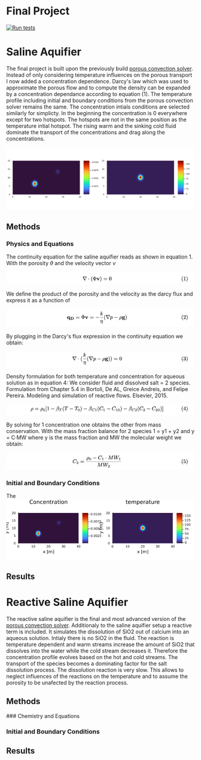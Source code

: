 # Final Project

[![Run tests](https://github.com/saluzf/PDE-on-GPU-FabioSaluz-FinalProject/actions/workflows/CI.yml/badge.svg)](https://github.com/saluzf/PDE-on-GPU-FabioSaluz-FinalProject/actions/workflows/CI.yml)

# Saline Aquifier

The final project is built upon the previously build [porous convection solver](https://github.com/saluzf/pde-on-gpu-Fabio-Saluz). Instead of only considering temperature influences on the porous transport I now added a concentration dependence. Darcy's law which was used to approximate the porous flow and to compute the density can be expanded by a concentration dependance according to equation (1). The temperature profile including initial and boundary conditions from the porous convection solver remains the same. The concentration intials conditions are selected similarly for simplicty. In the beginning the concentration is 0 everywhere except for two hotspots. The hotspots are not in the same position as the temperature intial hotspot. The rising warm and the sinking cold fluid dominate the transport of the concentrations and drag along the concentrations.  


![Alt text](docs/SalineAquifier_C_2im.gif)

## Methods 

### Physics and Equations

The continuity equation for the saline aquifier reads as shown in equation 1. With the porosity $\theta$ and the velocity vector $v$ 

![Alt text](./docs/Eq1.png)  

We define the product of the porosity and the velocity as the darcy flux and express it as a function of   
  
![Alt text](./docs/Eq2.png)  

By plugging in the Darcy's flux expression in the continuity equation we obtain: 
  
![Alt text](./docs/Eq3.png)  
  
Density formulation for both temperature and concentration for aqueous solution as in equation 4: We consider fluid and dissolved salt = 2 species. Formulation from Chapter 5.4 in Bortoli, De AL, Greice Andreis, and Felipe Pereira. Modeling and simulation of reactive flows. Elsevier, 2015.

![Alt text](./docs/Eq4.png)   
  
By solving for 1 concentration one obtains the other from mass conservation. With
the mass fraction balance for 2 species 1 = y1 + y2 and y = C·MW where y is
the mass fraction and MW the molecular weight we obtain:  

![Alt text](./docs/Eq5.png)  


### Initial and Boundary Conditions

The 
![Alt text](./docs/ReactiveSalineAqui_50_2im.png)

## Results


# Reactive Saline Aquifier

The reactive saline aquifier is the final and most advanced version of the [porous convection solver](https://github.com/saluzf/pde-on-gpu-Fabio-Saluz). Additionaly to the saline aquifier setup a reactive term is included. It simulates the dissolution of SiO2 out of calcium into an aqueous solution. Intialy there is no SiO2 in the fluid. The reaction is temperature dependent and warm streams increase the amount of SiO2 that dissolves into the water while the cold stream decreases it. Therefore the concentration profile evolves based on the hot and cold streams. The transport of the species becomes a dominating factor for the salt dissolution process. The dissolution reaction is very slow. This allows to neglect influences of the reactions on the temperature and to assume the porosity to be unafected by the reaction process.

## Methods 

### Chemistry and Equations

### Initial and Boundary Conditions


## Results

